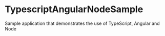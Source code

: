 # TypescriptAngularNodeSample
Sample application that demonstrates the use of TypeScript, Angular and Node
